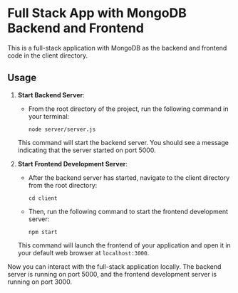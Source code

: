 # Full Stack App with MongoDB Backend and Frontend

This is a full-stack application with MongoDB as the backend and frontend code in the client directory.

## Usage

1. **Start Backend Server**:
   - From the root directory of the project, run the following command in your terminal:

     ```
     node server/server.js
     ```

   This command will start the backend server. You should see a message indicating that the server started on port 5000.

2. **Start Frontend Development Server**:
   - After the backend server has started, navigate to the client directory from the root directory:

     ```
     cd client
     ```

   - Then, run the following command to start the frontend development server:

     ```
     npm start
     ```

   This command will launch the frontend of your application and open it in your default web browser at `localhost:3000`.

Now you can interact with the full-stack application locally. The backend server is running on port 5000, and the frontend development server is running on port 3000.



